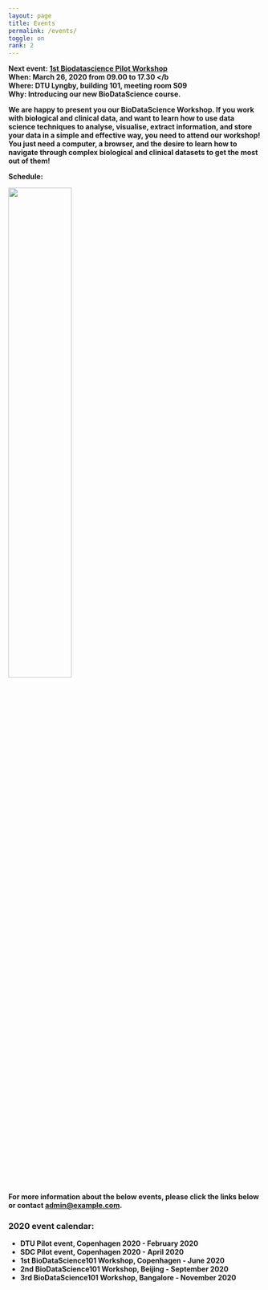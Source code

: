 ```yaml
---
layout: page
title: Events
permalink: /events/
toggle: on
rank: 2
---
```


<b> Next event: <a href="{{page.event_page}}">1st Biodatascience Pilot Workshop </a></b>
<br />
<b>When: March 26, 2020  from 09.00 to 17.30 </b
<br />
<b> Where: DTU Lyngby, building 101, meeting room S09 </b>
<br />
<b> Why: Introducing our new BioDataScience course. </b>
    
We are happy to present you our BioDataScience Workshop. If you work with biological and clinical data, and want to learn how to use data science techniques to analyse, visualise, extract information, and store your data in a simple and effective way, you need to attend our workshop!
<br />
You just need a computer, a browser, and the desire to learn how to navigate through complex biological and clinical datasets to get the most out of them!

Schedule:
<div style="margin-bottom: 50px;">
    <img class="float-center" width="50%"  src="{{ 'events/schedule2.png' | prepend: site.images_dir | prepend: site.baseurl }}" />
</div>

For more information about the below events, please click the links below or contact **admin@example.com**.


### 2020 event calendar:
- DTU Pilot event, Copenhagen 2020 - February 2020
- SDC Pilot event, Copenhagen 2020 - April 2020
- 1st BioDataScience101 Workshop, Copenhagen - June 2020
- 2nd BioDataScience101 Workshop, Beijing - September 2020
- 3rd BioDataScience101 Workshop, Bangalore - November 2020

<!--
<ul class="post-list">
    {% for post in site.posts reversed %}
      <li>
        <span class="post-meta">{{ post.date | date: "%b %-d, %Y" }}</span>

        <h2>
          <a class="post-link" href="{{ post.url | prepend: site.baseurl }}">{{ post.title }}</a>
        </h2>
      </li>
    {% endfor %}
  </ul>
-->


